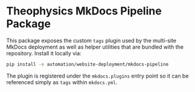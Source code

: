 # Theophysics MkDocs Pipeline Package

This package exposes the custom `tags` plugin used by the multi-site
MkDocs deployment as well as helper utilities that are bundled with the
repository.  Install it locally via:

```bash
pip install -e automation/website-deployment/mkdocs-pipeline
```

The plugin is registered under the `mkdocs.plugins` entry point so it can
be referenced simply as `tags` within `mkdocs.yml`.
